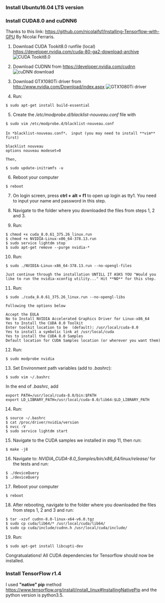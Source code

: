 ### Install Ubuntu16.04 LTS version ###
### Install CUDA8.0 and cuDNN6 ###
Thanks to this link: https://github.com/nicolaifsf/Installing-Tensorflow-with-GPU By Nicolai Ferraris.

1. Download CUDA Tookit8.0 runfile (local) https://developer.nvidia.com/cuda-80-ga2-download-archive
![CUDA Tookit8.0](http://upload-images.jianshu.io/upload_images/1868025-7e0b84a51c2efae9.PNG?imageMogr2/auto-orient/strip%7CimageView2/2/w/480)

2. Download CUDNN from https://developer.nvidia.com/cudnn
![cuDNN download](http://upload-images.jianshu.io/upload_images/1868025-6a41218b9534589c.PNG?imageMogr2/auto-orient/strip%7CimageView2/2/w/480)

3. Download GTX1080Ti driver from http://www.nvidia.com/Download/index.aspx
![GTX1080Ti driver](http://upload-images.jianshu.io/upload_images/1868025-6589de52abd79623.PNG?imageMogr2/auto-orient/strip%7CimageView2/2/w/480)

4. Run: 
```
$ sudo apt-get install build-essential
```

5. Create the */etc/modprobe.d/blacklist-nouveau.conf* file with 
```
$ sudo vim /etc/modprobe.d/blacklist-nouveau.conf
```
    In *blacklist-nouveau.conf*， input (you may need to install **vim** first)
```
blacklist nouveau
options nouveau modeset=0
```
    Then,
```
$ sudo update-initramfs -u
```

6. Reboot your computer
```
$ reboot
```

7. On login screen, press **ctrl + alt + f1** to open up login as tty1. You need to input your name and password in this step.

8. Navigate to the folder where you downloaded the files from steps 1, 2 and 3. 

9. Run:
```
$ chmod +x cuda_8.0.61_375.26_linux.run
$ chmod +x NVIDIA-Linux-x86_64-378.13.run
$ sudo service lightdm stop
$ sudo apt-get remove --purge nvidia-*
```

10. Run:
```
$ sudo ./NVIDIA-Linux-x86_64-378.13.run --no-opengl-files
```
    Just continue through the installation UNTILL IT ASKS YOU "Would you like to run the nvidia-xconfig utility..." Hit **NO** for this step.
  
11. Run:
```
$ sudo ./cuda_8.0.61_375.26_linux.run --no-opengl-libs
```
    Following the options below
```
Accept the EULA
No to Install NVIDIA Accelerated Graphics Driver for Linux-x86_64
Yes to Install the CUDA 8.0 Toolkit
Enter toolkit location to be  (default): /usr/local/cuda-8.0
Yes to install a symbolic link at /usr/local/cuda
Yes to install the CUDA 8.0 Samples
Default location for CUDA Samples location (or wherever you want them)
```

12. Run:
```
$ sudo modprobe nvidia
```

13. Set Environment path variables (add to *.bashrc*):
```
$ sudo vim ~/.bashrc
```
  In the end of *.bashrc*, add
```
export PATH=/usr/local/cuda-8.0/bin:$PATH
export LD_LIBRARY_PATH=/usr/local/cuda-8.0/lib64:$LD_LIBRARY_PATH
```

14. Run:
```
$ source ~/.bashrc
$ cat /proc/driver/nvidia/version
$ nvcc -V
$ sudo service lightdm start
```

15. Navigate to the CUDA samples we installed in step 11, then run: 
```
$ make -j8
```

16. Navigate to: *NVIDIA_CUDA-8.0_Samples/bin/x86_64/linux/release/* for the tests and run:
```
$ ./deviceQuery
$ ./deviceQuery
```

17. Reboot your computer
```
$ reboot
```

18. After rebooting, navigate to the folder where you downloaded the files from steps 1, 2 and 3 and run:
```
$ tar -xzvf cudnn-8.0-linux-x64-v6.0.tgz
$ sudo cp cuda/lib64/* /usr/local/cuda/lib64/
$ sudo cp cuda/include/cudnn.h /usr/local/cuda/include/
```

19. Run:
```
$ sudo apt-get install libcupti-dev
```


Congratualations! All CUDA dependencies for Tensorflow should now be installed.

### Install TensorFlow r1.4 ###
I used **"native" pip** method https://www.tensorflow.org/install/install_linux#InstallingNativePip and the python version is python3.5.

